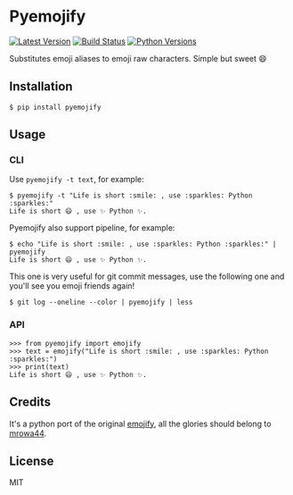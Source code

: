 # Pyemojify

[![Latest Version][1]][2]
[![Build Status][3]][4]
[![Python Versions][5]][2]

Substitutes emoji aliases to emoji raw characters. Simple but sweet :smile:

## Installation

    $ pip install pyemojify

## Usage

### CLI

Use `pyemojify -t text`, for example:

    $ pyemojify -t "Life is short :smile: , use :sparkles: Python :sparkles:"
    Life is short 😄 , use ✨ Python ✨.

Pyemojify also support pipeline, for example:

    $ echo "Life is short :smile: , use :sparkles: Python :sparkles:" | pyemojify
    Life is short 😄 , use ✨ Python ✨.

This one is very useful for git commit messages, use the following one and you'll
see you emoji friends again!

    $ git log --oneline --color | pyemojify | less

### API

    >>> from pyemojify import emojify
    >>> text = emojify("Life is short :smile: , use :sparkles: Python :sparkles:")
    >>> print(text)
    Life is short 😄 , use ✨ Python ✨.

## Credits

It's a python port of the original [emojify][], all the glories should belong to [mrowa44][].

## License

MIT


[emojify]: https://github.com/mrowa44/emojify
[mrowa44]: https://github.com/mrowa44
[1]: http://img.shields.io/pypi/v/pyemojify.svg
[2]: https://pypi.python.org/pypi/pyemojify
[3]: https://travis-ci.org/lord63/pyemojify.svg
[4]: https://travis-ci.org/lord63/pyemojify
[5]: https://img.shields.io/pypi/pyversions/pyemojify.svg

